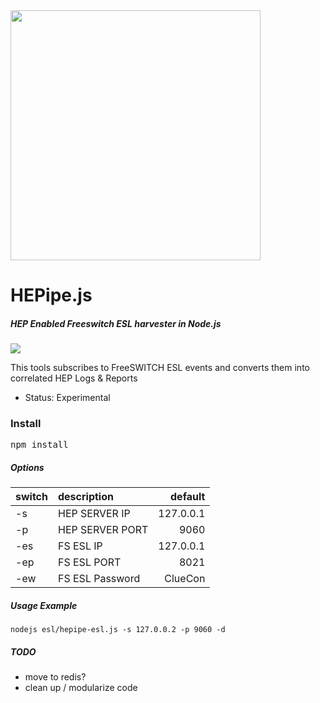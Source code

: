 <img src="https://i.imgur.com/scqdu3p.png" width="400">

# HEPipe.js
##### HEP Enabled Freeswitch ESL harvester in Node.js

<img src="http://i.imgur.com/74Gswvq.gif" />

This tools subscribes to FreeSWITCH ESL events and converts them into correlated HEP Logs & Reports

* Status: Experimental

### Install
<pre>
npm install
</pre>

##### Options

| switch  | description  | default |
|---|:--|--:|
| -s | HEP SERVER IP | 127.0.0.1 |
| -p | HEP SERVER PORT | 9060 |
| -es| FS ESL IP | 127.0.0.1 |
| -ep| FS ESL PORT | 8021 |
| -ew| FS ESL Password | ClueCon |


##### Usage Example
```
nodejs esl/hepipe-esl.js -s 127.0.0.2 -p 9060 -d
``` 

##### TODO

* move to redis?
* clean up / modularize code
